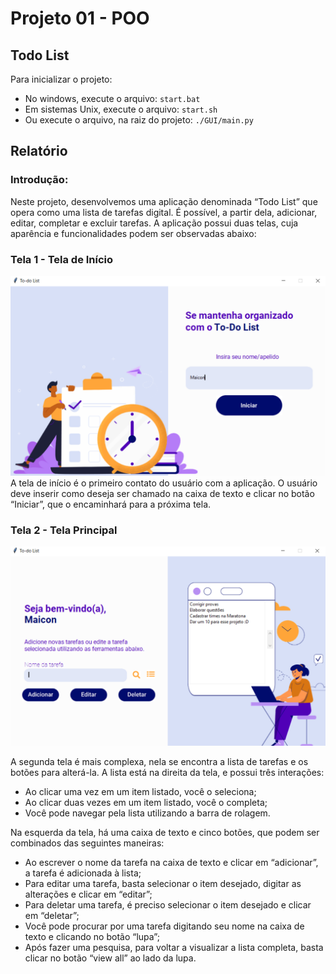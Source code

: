 # Projeto 01 - POO
## Todo List

Para inicializar o projeto:  
* No windows, execute o arquivo: `start.bat`
* Em sistemas Unix, execute o arquivo: `start.sh`  
* Ou execute o arquivo, na raiz do projeto: `./GUI/main.py`

## Relatório  

### Introdução:  

Neste projeto, desenvolvemos uma aplicação denominada “Todo List” que opera como uma lista de tarefas digital. É possível, a partir dela, adicionar, editar, completar e excluir tarefas. A aplicação possui duas telas, cuja aparência e funcionalidades podem ser observadas abaixo:  

### Tela 1 - Tela de Início
![Tela de Início](./GUI/assets/screenshot01.png)
A tela de início é o primeiro contato do usuário com a aplicação. O usuário deve inserir como deseja ser chamado na caixa de texto e clicar no botão “Iniciar”, que o encaminhará para a  próxima tela.  

### Tela 2 - Tela Principal
![Tela Principal](./GUI/assets/screenshot02.png)

A segunda tela é mais complexa, nela se encontra a lista de tarefas e os botões para alterá-la. A lista está na direita da tela, e possui três interações:  

* Ao clicar uma vez em um item listado, você o seleciona;  
* Ao clicar duas vezes em um item listado, você o completa;  
* Você pode navegar pela lista utilizando a barra de rolagem.  

Na esquerda da tela, há uma caixa de texto e cinco botões, que podem ser combinados das seguintes maneiras:  

* Ao escrever o nome da tarefa na caixa de texto e clicar em “adicionar”, a tarefa é adicionada à lista;  
* Para editar uma tarefa, basta selecionar o item desejado, digitar as alterações e clicar em “editar”;  
* Para deletar uma tarefa, é preciso selecionar o item desejado e clicar em “deletar”;  
* Você pode procurar por uma tarefa digitando seu nome na caixa de texto e clicando no botão “lupa”;  
* Após fazer uma pesquisa, para voltar a visualizar a lista completa, basta clicar no botão “view all” ao lado da lupa.  

